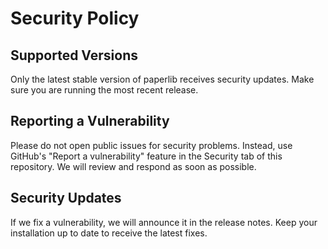 # Security Policy

## Supported Versions

Only the latest stable version of paperlib receives security updates. Make sure you are running the most recent release.


## Reporting a Vulnerability

Please do not open public issues for security problems. Instead, use GitHub's "Report a vulnerability" feature in the Security tab of this repository. We will review and respond as soon as possible.

## Security Updates

If we fix a vulnerability, we will announce it in the release notes. Keep your installation up to date to receive the latest fixes.
